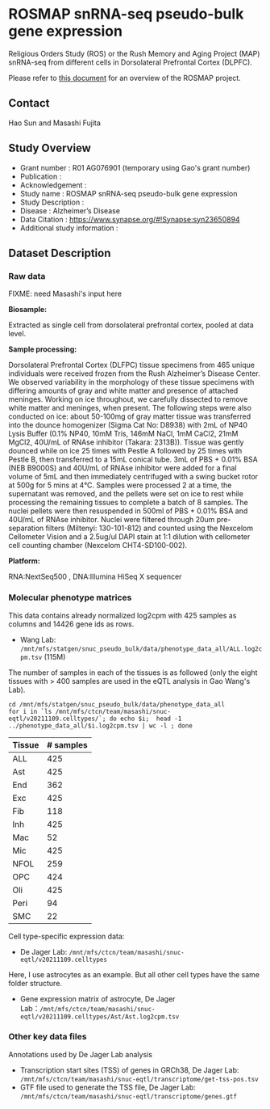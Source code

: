 # ROSMAP snRNA-seq pseudo-bulk gene expression 

Religious Orders Study (ROS) or the Rush Memory and Aging Project (MAP) snRNA-seq from different cells in Dorsolateral Prefrontal Cortex (DLPFC). 

Please refer to [this document](../study_info/ROSMAP.md) for an overview of the ROSMAP project.

## Contact

Hao Sun and Masashi Fujita

## Study Overview

- Grant number : R01 AG076901 (temporary using Gao's grant number)
- Publication : 
- Acknowledgement : 
- Study name : ROSMAP snRNA-seq pseudo-bulk gene expression
- Study Description : 
- Disease : Alzheimer’s Disease
- Data Citation : https://www.synapse.org/#!Synapse:syn23650894
- Additional study information : 

## Dataset Description

### Raw data

FIXME: need Masashi's input here

**Biosample:**

Extracted as single cell from dorsolateral prefrontal cortex, pooled at data level.

**Sample processing:**

Dorsolateral Prefrontal Cortex (DLFPC) tissue specimens from 465 unique individuals were received frozen from the Rush Alzheimer’s Disease Center. We observed variability in the morphology of these tissue specimens with differing amounts of gray and white matter and presence of attached meninges. Working on ice throughout, we carefully dissected to remove white matter and meninges, when present. The following steps were also conducted on ice: about 50-100mg of gray matter tissue was transferred into the dounce homogenizer (Sigma Cat No: D8938) with 2mL of NP40 Lysis Buffer (0.1% NP40, 10mM Tris, 146mM NaCl, 1mM CaCl2, 21mM MgCl2, 40U/mL of RNAse inhibitor (Takara: 2313B)). Tissue was gently dounced while on ice 25 times with Pestle A followed by 25 times with Pestle B, then transferred to a 15mL conical tube. 3mL of PBS + 0.01% BSA (NEB B9000S) and 40U/mL of RNAse inhibitor were added for a final volume of 5mL and then immediately centrifuged with a swing bucket rotor at 500g for 5 mins at 4°C. Samples were processed 2 at a time, the supernatant was removed, and the pellets were set on ice to rest while processing the remaining tissues to complete a batch of 8 samples. The nuclei pellets were then resuspended in 500ml of PBS + 0.01% BSA and 40U/mL of RNAse inhibitor. Nuclei were filtered through 20um pre-separation filters (Miltenyi: 130-101-812) and counted using the Nexcelom Cellometer Vision and a 2.5ug/ul DAPI stain at 1:1 dilution with cellometer cell counting chamber (Nexcelom CHT4-SD100-002).

**Platform:**

RNA:NextSeq500 , DNA:Illumina HiSeq X sequencer

### Molecular phenotype matrices

This data contains already normalized log2cpm with 425 samples as columns and 14426 gene ids as rows.

- Wang Lab: `/mnt/mfs/statgen/snuc_pseudo_bulk/data/phenotype_data_all/ALL.log2cpm.tsv` (115M)

The number of samples in each of the tissues is as followed (only the eight tissues with > 400 samples are used in the eQTL analysis in Gao Wang's Lab).

```
cd /mnt/mfs/statgen/snuc_pseudo_bulk/data/phenotype_data_all
for i in `ls /mnt/mfs/ctcn/team/masashi/snuc-eqtl/v20211109.celltypes/`; do echo $i;  head -1 ../phenotype_data_all/$i.log2cpm.tsv | wc -l ; done
```

| Tissue      | # samples |
| -----------| ----------- |
| ALL        | 425         |
| Ast        | 425         |
| End        | 362         |
| Exc        | 425         |
| Fib        | 118         |
| Inh        | 425         |
| Mac        | 52          |
| Mic        | 425         |
| NFOL       | 259         |
| OPC        | 424         |
| Oli        | 425         |
| Peri       | 94          |
| SMC        | 22          |

Cell type-specific expression data:

- De Jager Lab: `/mnt/mfs/ctcn/team/masashi/snuc-eqtl/v20211109.celltypes`

Here, I use astrocytes as an example. But all other cell types have the same folder structure.

- Gene expression matrix of astrocyte, De Jager Lab：`/mnt/mfs/ctcn/team/masashi/snuc-eqtl/v20211109.celltypes/Ast/Ast.log2cpm.tsv`

### Other key data files

Annotations used by De Jager Lab analysis

- Transcription start sites (TSS) of genes in GRCh38, De Jager Lab: `/mnt/mfs/ctcn/team/masashi/snuc-eqtl/transcriptome/get-tss-pos.tsv`
- GTF file used to generate the TSS file, De Jager Lab: `/mnt/mfs/ctcn/team/masashi/snuc-eqtl/transcriptome/genes.gtf`